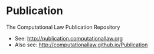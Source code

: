 # Publication
The Computational Law Publication Repository

* See: http://publication.computationallaw.org
* Also see: http://computationallaw.github.io/Publication
